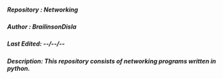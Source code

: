 ##### Repository : Networking
##### Author     : BrailinsonDisla
##### Last Edited: --/--/--
##### Description: This repository consists of networking programs written in python.

